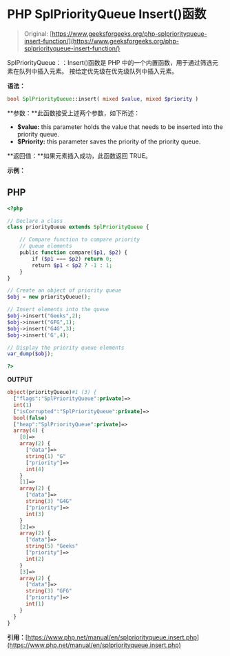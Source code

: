 # PHP SplPriorityQueue Insert()函数

> Original: [https://www.geeksforgeeks.org/php-splpriorityqueue-insert-function/](https://www.geeksforgeeks.org/php-splpriorityqueue-insert-function/)

SplPriorityQueue：：Insert()函数是 PHP 中的一个内置函数，用于通过筛选元素在队列中插入元素。 按给定优先级在优先级队列中插入元素。

**语法：**

```php
bool SplPriorityQueue::insert( mixed $value, mixed $priority )
```

**参数：**此函数接受上述两个参数，如下所述：

*   **$value:** this parameter holds the value that needs to be inserted into the priority queue.
*   **$Priority:** this parameter saves the priority of the priority queue.

**返回值：**如果元素插入成功，此函数返回 TRUE。

**示例：**

## PHP

```php
<?php

// Declare a class
class priorityQueue extends SplPriorityQueue {

    // Compare function to compare priority
    // queue elements
    public function compare($p1, $p2) {
        if ($p1 === $p2) return 0;
        return $p1 < $p2 ? -1 : 1;
    }
}

// Create an object of priority queue
$obj = new priorityQueue();

// Insert elements into the queue
$obj->insert("Geeks",2);
$obj->insert("GFG",1);
$obj->insert("G4G",3);
$obj->insert('G',4);

// Display the priority queue elements
var_dump($obj);

?>
```

**OUTPUT**

```php
object(priorityQueue)#1 (3) {
  ["flags":"SplPriorityQueue":private]=>
  int(1)
  ["isCorrupted":"SplPriorityQueue":private]=>
  bool(false)
  ["heap":"SplPriorityQueue":private]=>
  array(4) {
    [0]=>
    array(2) {
      ["data"]=>
      string(1) "G"
      ["priority"]=>
      int(4)
    }
    [1]=>
    array(2) {
      ["data"]=>
      string(3) "G4G"
      ["priority"]=>
      int(3)
    }
    [2]=>
    array(2) {
      ["data"]=>
      string(5) "Geeks"
      ["priority"]=>
      int(2)
    }
    [3]=>
    array(2) {
      ["data"]=>
      string(3) "GFG"
      ["priority"]=>
      int(1)
    }
  }
}
```

**引用：**[https://www.php.net/manual/en/splpriorityqueue.insert.php](https://www.php.net/manual/en/splpriorityqueue.insert.php)